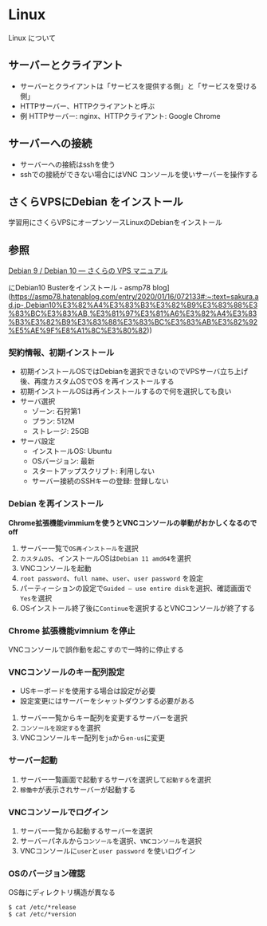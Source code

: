 # Linux

Linux について

## サーバーとクライアント

* サーバーとクライアントは「サービスを提供する側」と「サービスを受ける側」
* HTTPサーバー、HTTPクライアントと呼ぶ
* 例 HTTPサーバー: nginx、HTTPクライアント: Google Chrome

## サーバーへの接続

* サーバーへの接続はsshを使う
* sshでの接続ができない場合にはVNC コンソールを使いサーバーを操作する

## さくらVPSにDebian をインストール

学習用にさくらVPSにオープンソースLinuxのDebianをインストール

## 参照

[Debian 9 / Debian 10 — さくらの VPS マニュアル](https://manual.sakura.ad.jp/vps/os-reinstall/custom/de9-10.html)

にDebian10 Busterをインストール \- asmp78 blog](https://asmp78.hatenablog.com/entry/2020/01/16/072133#:~:text=sakura.ad.jp-,Debian10%E3%82%A4%E3%83%B3%E3%82%B9%E3%83%88%E3%83%BC%E3%83%AB,%E3%81%97%E3%81%A6%E3%82%A4%E3%83%B3%E3%82%B9%E3%83%88%E3%83%BC%E3%83%AB%E3%82%92%E5%AE%9F%E8%A1%8C%E3%80%82))

### 契約情報、初期インストール

* 初期インストールOSではDebianを選択できないのでVPSサーバ立ち上げ後、再度カスタムOSでOS を再インストールする
* 初期インストールOSは再インストールするので何を選択しても良い
* サーバ選択
  * ゾーン: 石狩第1
  * プラン: 512M
  * ストレージ: 25GB
* サーバ設定
  * インストールOS: Ubuntu
  * OSバージョン: 最新
  * スタートアップスクリプト: 利用しない
  * サーバー接続のSSHキーの登録: 登録しない

### Debian を再インストール

**Chrome拡張機能vimmiumを使うとVNCコンソールの挙動がおかしくなるのでoff**

1. サーバー一覧で`OS再インストール`を選択
2. `カスタムOS`、インストールOSは`Debian 11 amd64`を選択
3. VNCコンソールを起動
4. `root password`、`full name`、`user`、`user password` を設定
5. パーティーションの設定で`Guided – use entire disk`を選択、確認画面で`Yes`を選択
6. OSインストール終了後に`Continue`を選択するとVNCコンソールが終了する 

### Chrome 拡張機能vimnium を停止

VNCコンソールで誤作動を起こすので一時的に停止する

### VNCコンソールのキー配列設定

* USキーボードを使用する場合は設定が必要
* 設定変更にはサーバーをシャットダウンする必要がある

1. サーバー一覧からキー配列を変更するサーバーを選択
2. `コンソールを設定する`を選択
3. VNCコンソールキー配列を`ja`から`en-us`に変更

### サーバー起動

1. サーバー一覧画面で起動するサーバを選択して`起動する`を選択
2. `稼働中`が表示されサーバーが起動する

### VNCコンソールでログイン

1. サーバー一覧から起動するサーバーを選択
2. サーバーパネルから`コンソール`を選択、`VNCコンソール`を選択
3. VNCコンソールに`user`と`user password` を使いログイン
 
### OSのバージョン確認

OS毎にディレクトリ構造が異なる

```
$ cat /etc/*release
$ cat /etc/*version
```

